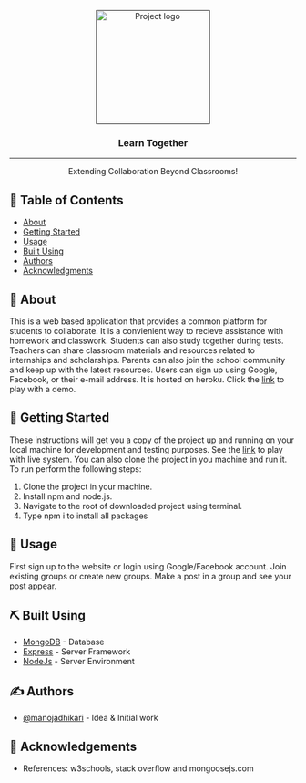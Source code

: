 <p align="center">
  <a href="" rel="noopener">
 <img width=200px height=200px src="https://i.imgur.com/6wj0hh6.jpg" alt="Project logo"></a>
</p>

<h3 align="center">Learn Together</h3>

---

<p align="center"> Extending Collaboration Beyond Classrooms!
    <br> 
</p>

## 📝 Table of Contents
- [About](#about)
- [Getting Started](#getting_started)
- [Usage](#usage)
- [Built Using](#built_using)
- [Authors](#authors)
- [Acknowledgments](#acknowledgement)

## 🧐 About <a name = "about"></a>
This is a web based application that provides a common platform for students to collaborate. It is a convienient way to recieve assistance with homework and classwork. Students can also study together during tests. Teachers can share classroom materials and resources related to internships and scholarships. Parents can also join the school community and keep up with the latest resources. Users can sign up using Google, Facebook, or their e-mail address. It is hosted on heroku. Click the <a href="https://huskyroom.herokuapp.com/">link</a> to play with a demo.

## 🏁 Getting Started <a name = "getting_started"></a>
These instructions will get you a copy of the project up and running on your local machine for development and testing purposes. See the <a href="https://huskyroom.herokuapp.com/">link</a> to play with  live system. You can also clone the project in you machine and run it. To run perform the following steps:
1. Clone the project in your machine.
2. Install npm and node.js.
3. Navigate to the root of downloaded project using terminal.
4. Type npm i to install all packages


## 🎈 Usage <a name="usage"></a>
First sign up to the website or login using Google/Facebook account. Join existing groups or create new groups. Make a post in a group and see your post appear. 


## ⛏️ Built Using <a name = "built_using"></a>
- [MongoDB](https://www.mongodb.com/) - Database
- [Express](https://expressjs.com/) - Server Framework
- [NodeJs](https://nodejs.org/en/) - Server Environment

## ✍️ Authors <a name = "authors"></a>
- [@manojadhikari](https://github.com/manojadhikari) - Idea & Initial work


## 🎉 Acknowledgements <a name = "acknowledgement"></a>
- References: w3schools, stack overflow and mongoosejs.com
